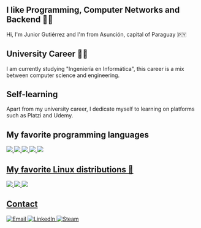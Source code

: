 ## I like Programming, Computer Networks and Backend 👨‍💻

Hi, I'm Junior Gutiérrez and I'm from Asunción, capital of Paraguay 🇵🇾

## University Career 👨‍🎓
I am currently studying "Ingeniería en Informática", this career is a mix between computer science and engineering.

## Self-learning
Apart from my university career, I dedicate myself to learning on platforms such as Platzi and Udemy.

## My favorite programming languages


<a href="https://github.com/jg2kpy?tab=repositories&q=&type=&language=c&sort=" target="_blank"><img src="https://shields.io/badge/C/C++-659bd3?&logo=c" />
<a href="https://github.com/jg2kpy?tab=repositories&q=&type=&language=java&sort=" target="_blank"><img src="https://img.shields.io/badge/Java%20-ec2025?&logo=openjdk" />
<a href="https://github.com/jg2kpy?tab=repositories&q=&type=&language=python&sort=" target="_blank"><img src="https://img.shields.io/badge/Python%20-ffd23e?&logo=python" />
<a href="https://github.com/jg2kpy?tab=repositories&q=&type=&language=javascript&sort=" target="_blank"><img src="https://img.shields.io/badge/JavaScript%20-f0c902?&logo=javascript" />
<a href="https://github.com/jg2kpy?tab=repositories&q=&type=&language=typescript&sort=" target="_blank"><img src="https://img.shields.io/badge/TypeScript%20-28588a?&logo=typescript" />

## My favorite Linux distributions 🐧
  
<a href="https://github.com/Debian" target="_blank"><img src="https://img.shields.io/badge/Debian%20-d70751?&logo=debian" />
<a href="https://github.com/lubuntu-team" target="_blank"><img src="https://img.shields.io/badge/Lubuntu%20-0068c8?&logo=lubuntu" />
<a href="https://github.com/jg2kpy/dotfiles" target="_blank"><img src="https://img.shields.io/badge/Arch%20-15709e?&logo=archlinux" />

## Contact

<a href="mailto:jlgutierrez2000@fpuna.edu.py?subject=Contact%20via%20Git%20Hub" target="_blank"><img src="https://img.shields.io/badge/Email-fff.svg?&logo=gmail" alt="Email" />
<a href="https://www.linkedin.com/in/jose-luis-junior-gutierrez-aguero/" target="_blank"><img src="https://img.shields.io/badge/LinkedIn-%230077B5.svg?&style=flat-square&logo=linkedin&logoColor=white" alt="LinkedIn" />
<a href="https://steamcommunity.com/id/jg2kpy" target="_blank"><img src="https://img.shields.io/badge/Steam-242526.svg?&style=flat-square&logo=steam&logoColor=white" alt="Steam" />
